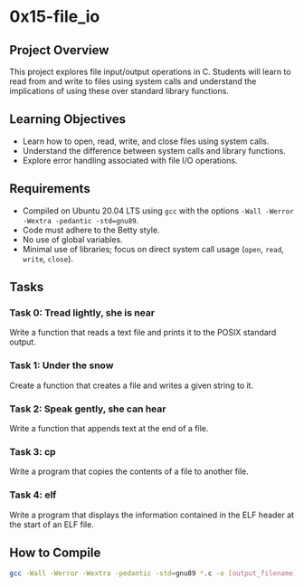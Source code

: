 # 0x15-file_io

## Project Overview
This project explores file input/output operations in C. Students will learn to read from and write to files using system calls and understand the implications of using these over standard library functions.

## Learning Objectives
- Learn how to open, read, write, and close files using system calls.
- Understand the difference between system calls and library functions.
- Explore error handling associated with file I/O operations.

## Requirements
- Compiled on Ubuntu 20.04 LTS using `gcc` with the options `-Wall -Werror -Wextra -pedantic -std=gnu89`.
- Code must adhere to the Betty style.
- No use of global variables.
- Minimal use of libraries; focus on direct system call usage (`open`, `read`, `write`, `close`).

## Tasks
### Task 0: Tread lightly, she is near
Write a function that reads a text file and prints it to the POSIX standard output.

### Task 1: Under the snow
Create a function that creates a file and writes a given string to it.

### Task 2: Speak gently, she can hear
Write a function that appends text at the end of a file.

### Task 3: cp
Write a program that copies the contents of a file to another file.

### Task 4: elf
Write a program that displays the information contained in the ELF header at the start of an ELF file.

## How to Compile
```bash
gcc -Wall -Werror -Wextra -pedantic -std=gnu89 *.c -o [output_filename]
